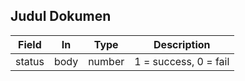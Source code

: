 ## Judul Dokumen

| **Field** | **In** | **Type** | **Description** |
| --- | --- | --- | --- |
| status | body | number | 1 = success, 0 = fail |